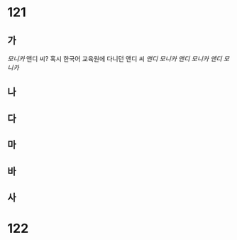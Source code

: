 # 121
## 가
*모니카* 앤디 씨? 혹시 한국어 교육원에 다니던 앤디 씨 
*앤디*
*모니카*
*앤디*
*모니카*
*앤디*
*모니카*
## 나
## 다
## 마
## 바
## 사
# 122
